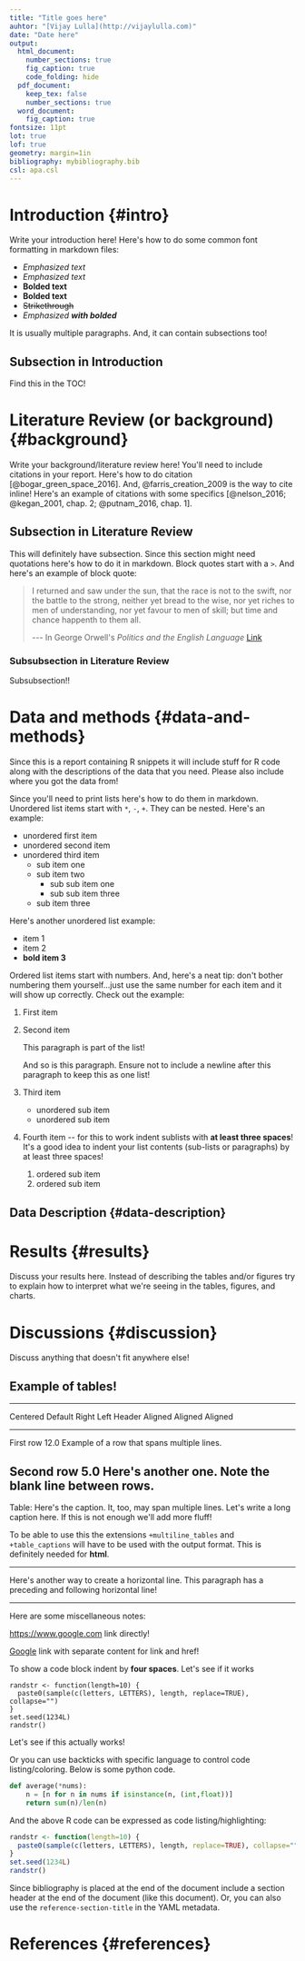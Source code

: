 ```yaml
---
title: "Title goes here"
auhtor: "[Vijay Lulla](http://vijaylulla.com)"
date: "Date here"
output:
  html_document:
    number_sections: true
    fig_caption: true
    code_folding: hide
  pdf_document:
    keep_tex: false
    number_sections: true
  word_document:
    fig_caption: true
fontsize: 11pt
lot: true
lof: true
geometry: margin=1in
bibliography: mybibliography.bib
csl: apa.csl
---
```



# Introduction {#intro}

Write your introduction here!  Here's how to do some common font formatting
in markdown files:

- _Emphasized text_
- *Emphasized text*
- __Bolded text__
- **Bolded text**
- ~~Strikethrough~~
- _Emphasized **with bolded**_

It is usually multiple paragraphs.  And, it can contain subsections too!

## Subsection in Introduction

Find this in the TOC!

# Literature Review (or background) {#background}

Write your background/literature review here!  You'll need to include citations
in your report.  Here's how to do citation [@bogar_green_space_2016].  And,
@farris_creation_2009 is the way to cite inline! Here's an example of citations
with some specifics [@nelson_2016; @kegan_2001, chap. 2; @putnam_2016, chap. 1].

## Subsection in Literature Review

This will definitely have subsection. Since this section might need quotations here's
how to do it in markdown.
Block quotes start with a `>`. And here's an example of block quote:

> I returned and saw under the sun, that the race is not to the swift, nor the
> battle to the strong, neither yet bread to the wise, nor yet riches to men of
> understanding, nor yet favour to men of skill; but time and chance happenth to
> them all.
>
> --- In George Orwell's _Politics and the English Language_
> [Link](http://www.orwell.ru/library/essays/politics/english/e_polit)


### Subsubsection in Literature Review

Subsubsection!!

# Data and methods {#data-and-methods}

Since this is a report containing R snippets it will include stuff for R code
along with the descriptions of the data that you need.  Please also include
where you got the data from!

Since you'll need to print lists here's how to do them in markdown. Unordered
list items start with `*`, `-`, `+`.  They can be nested.  Here's an example:

- unordered first item
- unordered second item
- unordered third item
   - sub item one
   - sub item two
      - sub sub item one
      - sub sub item three
   - sub item three

Here's another unordered list example:

* item 1
* item 2
* **bold item 3**

Ordered list items start with numbers.  And, here's a neat tip: don't bother
numbering them yourself...just use the same number for each item and it will show
up correctly.  Check out the example:

1. First item
1. Second item

   This paragraph is part of the list!

   And so is this paragraph.  Ensure not to include a newline after this
   paragraph to keep this as one list!
1. Third item
   - unordered sub item
   - unordered sub item
1. Fourth item -- for this to work indent sublists with **at least three spaces**!
   It's a good idea to indent your list contents (sub-lists or paragraphs) by
   at least three spaces!
   1. ordered sub item
   1. ordered sub item


## Data Description {#data-description}


# Results {#results}

Discuss your results here.  Instead of describing the tables and/or figures try
to explain how to interpret what we're seeing in the tables, figures, and
charts.

# Discussions {#discussion}

Discuss anything that doesn't fit anywhere else!

## Example of tables!

-------------------------------------------------------------
 Centered   Default           Right Left
  Header    Aligned         Aligned Aligned
----------- ------- --------------- -------------------------
   First    row                12.0 Example of a row that
                                    spans multiple lines.

  Second    row                 5.0 Here's another one. Note
                                    the blank line between
                                    rows.
-------------------------------------------------------------

Table: Here's the caption. It, too, may span
multiple lines. Let's write a long caption here.  If this is not enough
we'll add more fluff!

To be able to use this the extensions `+multiline_tables` and `+table_captions`
will have to be used with the output format.  This is definitely needed for **html**.

----

Here's another way to create a horizontal line.  This paragraph has a preceding and following
horizontal line!

****

Here are some miscellaneous notes:

<https://www.google.com> link directly!

[Google](https://www.google.com) link with separate content for link and href!

To show a code block indent by **four spaces**.  Let's see if it works

    randstr <- function(length=10) {
      paste0(sample(c(letters, LETTERS), length, replace=TRUE), collapse="")
    }
    set.seed(1234L)
    randstr()

Let's see if this actually works!

Or you can use backticks with specific language to control code listing/coloring.
Below is some python code.

```python
def average(*nums):
    n = [n for n in nums if isinstance(n, (int,float))]
    return sum(n)/len(n)
```

And the above R code can be expressed as code listing/highlighting:

```r
randstr <- function(length=10) {
  paste0(sample(c(letters, LETTERS), length, replace=TRUE), collapse="")
}
set.seed(1234L)
randstr()
```


Since bibliography is placed at the end of the document include a section header at the
end of the document (like this document).  Or, you can also use the `reference-section-title`
in the YAML metadata.

# References {#references}

